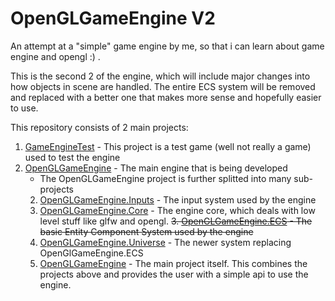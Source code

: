 # OpenGLGameEngine V2
An attempt at a "simple" game engine by me, so that i can learn about game engine and opengl :) .

This is the second 2 of the engine, which will include major changes into how objects in scene are handled.
The entire ECS system will be removed and replaced with a better one that makes more sense and hopefully easier to use.

This repository consists of 2 main projects:

1. [GameEngineTest](GameEngineTest) - This project is a test game (well not really a game) used to test the engine
2. [OpenGLGameEngine](OpenGLGameEngine) - The main engine that is being developed
   - The OpenGLGameEngine project is further splitted into many sub-projects
    2. [OpenGLGameEngine.Inputs](OpenGLGameEngine.Inputs) - The input system used by the engine<br/>
    1. [OpenGLGameEngine.Core](OpenGLGameEngine.Core) - The engine core, which deals with low <br/>
      level stuff like glfw and opengl.
   ~~3. [OpenGLGameEngine.ECS](OpenGLGameEngine.ECS) - The basic Entity Component System used by the engine<br/>~~
   3. [OpenGLGameEngine.Universe](OpenGLGameEngine.Universe) - The newer system replacing OpenGlGameEngine.ECS<br/>
   4. [OpenGLGameEngine](OpenGLGameEngine) - The main project itself. This combines the projects above and provides the user with a simple api to use the engine.
